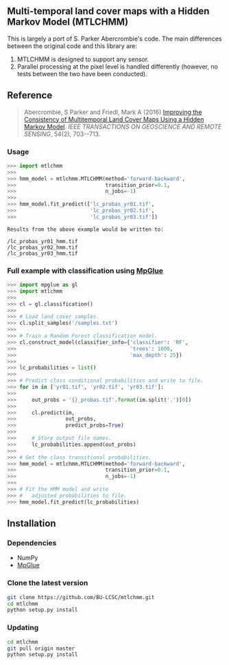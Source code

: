 Multi-temporal land cover maps with a Hidden Markov Model (MTLCHMM)
---

This is largely a port of S. Parker Abercrombie's code. The main differences between the 
original code and this library are:

1. MTLCHMM is designed to support any sensor.
2. Parallel processing at the pixel level is handled differently (however, no tests 
between the two have been conducted).

## Reference

> Abercrombie, S Parker and Friedl, Mark A (2016) [Improving the Consistency of Multitemporal Land
Cover Maps Using a Hidden Markov Model](https://ieeexplore.ieee.org/document/7254169/). _IEEE TRANSACTIONS ON GEOSCIENCE AND REMOTE SENSING_, 54(2), 703--713.

### Usage

```python
>>> import mtlchmm
>>>
>>> hmm_model = mtlchmm.MTLCHMM(method='forward-backward', 
>>>                             transition_prior=0.1,
>>>                             n_jobs=-1)
>>>
>>> hmm_model.fit_predict(['lc_probas_yr01.tif', 
>>>                        'lc_probas_yr02.tif',
>>>                        'lc_probas_yr03.tif'])
```

```text
Results from the above example would be written to:

/lc_probas_yr01_hmm.tif
/lc_probas_yr02_hmm.tif
/lc_probas_yr03_hmm.tif
```

### Full example with classification using [MpGlue](https://github.com/jgrss/mpglue)

```python
>>> import mpglue as gl
>>> import mtlchmm
>>>
>>> cl = gl.classification()
>>>
>>> # Load land cover samples.
>>> cl.split_samples('/samples.txt')
>>>
>>> # Train a Random Forest classification model.
>>> cl.construct_model(classifier_info={'classifier': 'RF',
>>>                                     'trees': 1000,
>>>                                     'max_depth': 25})
>>>
>>> lc_probabilities = list()
>>>
>>> # Predict class conditional probabilities and write to file.
>>> for im in ['yr01.tif', 'yr02.tif', 'yr03.tif']:
>>>
>>>     out_probs = '{}_probas.tif'.format(im.split('.')[0])
>>>
>>>     cl.predict(im, 
>>>                out_probs,
>>>                predict_probs=True)
>>>
>>>     # Store output file names.
>>>     lc_probabilities.append(out_probs)
>>>
>>> # Get the class transitional probabilities.
>>> hmm_model = mtlchmm.MTLCHMM(method='forward-backward', 
>>>                             transition_prior=0.1,
>>>                             n_jobs=-1)
>>>
>>> # Fit the HMM model and write 
>>> #   adjusted probabilities to file.
>>> hmm_model.fit_predict(lc_probabilities)
```

Installation
---

### Dependencies

* NumPy
* [MpGlue](https://github.com/jgrss/mpglue)

### Clone the latest version

```bash
git clone https://github.com/BU-LCSC/mtlchmm.git
cd mtlchmm
python setup.py install
```

### Updating

```bash
cd mtlchmm
git pull origin master
python setup.py install
```
